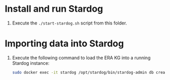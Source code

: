 # Install and run Stardog

1. Execute the `./start-stardog.sh` script from this folder.

# Importing data into Stardog

1. Execute the following command to load the ERA KG into a running Stardog instance:

    ```bash
    sudo docker exec -it stardog /opt/stardog/bin/stardog-admin db create -n ERA-KG @http://data.europa.eu/949/graph/rinf /home/era-kg_04-02-2023.nt.gz
    ```
